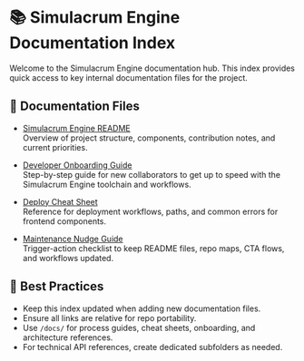 # 📚 Simulacrum Engine Documentation Index

Welcome to the Simulacrum Engine documentation hub. This index provides quick access to key internal documentation files for the project.

## 📂 Documentation Files

- [Simulacrum Engine README](./simulacrum-engine-README.md)  
  Overview of project structure, components, contribution notes, and current priorities.

- [Developer Onboarding Guide](./dev-onboarding-simulacrum.md)  
  Step-by-step guide for new collaborators to get up to speed with the Simulacrum Engine toolchain and workflows.

- [Deploy Cheat Sheet](./deploy-cheat-sheet.md)  
  Reference for deployment workflows, paths, and common errors for frontend components.

- [Maintenance Nudge Guide](./maintenance-nudge.md)  
  Trigger-action checklist to keep README files, repo maps, CTA flows, and workflows updated.

## 📝 Best Practices

- Keep this index updated when adding new documentation files.
- Ensure all links are relative for repo portability.
- Use `/docs/` for process guides, cheat sheets, onboarding, and architecture references.
- For technical API references, create dedicated subfolders as needed.